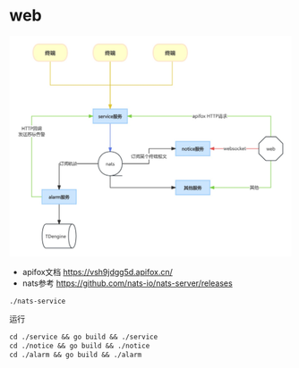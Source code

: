# web

![架构图](./testdata/web架构图.jpg)

- apifox文档 https://vsh9jdgg5d.apifox.cn/
- nats参考 https://github.com/nats-io/nats-server/releases

```
./nats-service
```

运行
```
cd ./service && go build && ./service
cd ./notice && go build && ./notice
cd ./alarm && go build && ./alarm
```


